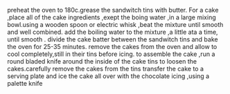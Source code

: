 preheat the oven to 180c.grease the sandwitch tins  with butter.
For a cake ,place all of the cake ingredients ,exept the boing water ,in a large mixing bowl.using a wooden spoon or electric whisk ,beat the mixture  until smooth and well combined.
add the boiling water to the mixture ,a little ata a time, until smooth .
divide the cake batter between the sandwitch tins and bake the oven for 25-35 minutes.
remove the cakes from the oven and allow to cool completely,still in their tins before icing.
to assemble the cake ,run a round bladed knife around the inside of the cake tins to loosen the cakes.carefully remove the cakes from the tins
transfer the cake to a serving plate and ice the cake all over with the chocolate icing ,using a palette knife